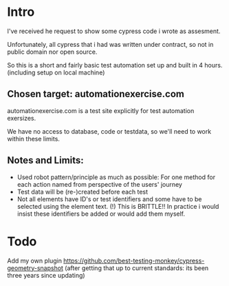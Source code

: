 # Intro

I've received he request to show some cypress code i wrote as assesment.

Unfortunately, all cypress that i had was written under contract, so not in public domain nor open source.

So this is a short and fairly basic test automation set up and built in 4 hours.(including setup on local machine)

## Chosen target: automationexercise.com

automationexercise.com is a test site explicitly for test automation exersizes.

We have no access to database, code or testdata, so we'll need to work within these limits.

## Notes and Limits:
* Used robot pattern/principle as much as possible: For one method for each action named from perspective of the users' journey
* Test data will be (re-)created before each test
* Not all elements have ID's or test identifiers and some have to be selected using the element text. 
  (!) This is BRITTLE!! In practice i would insist these identifiers be added or would add them myself.
  
  
 # Todo
 
 Add my own plugin https://github.com/best-testing-monkey/cypress-geometry-snapshot (after getting that up to current standards: its been three years since updating)